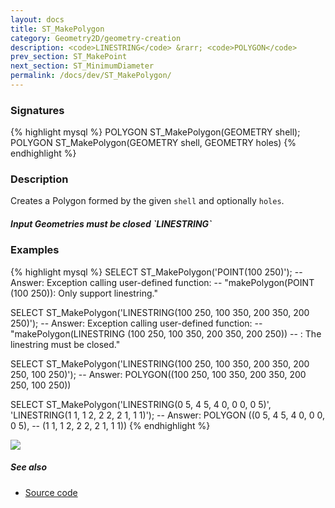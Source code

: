 ```yaml
---
layout: docs
title: ST_MakePolygon
category: Geometry2D/geometry-creation
description: <code>LINESTRING</code> &rarr; <code>POLYGON</code>
prev_section: ST_MakePoint
next_section: ST_MinimumDiameter
permalink: /docs/dev/ST_MakePolygon/
---
```


### Signatures

{% highlight mysql %}
POLYGON ST_MakePolygon(GEOMETRY shell);
POLYGON ST_MakePolygon(GEOMETRY shell, GEOMETRY holes)
{% endhighlight %}

### Description
Creates a Polygon formed by the given `shell` and optionally `holes`.

<div class="note">
	<h5>Input Geometries must be closed `LINESTRING`</h5>
</div>

### Examples

{% highlight mysql %}
SELECT ST_MakePolygon('POINT(100 250)');
-- Answer: Exception calling user-defined function: 
--    "makePolygon(POINT (100 250)): Only support linestring."

SELECT ST_MakePolygon('LINESTRING(100 250, 100 350, 200 350, 
                                  200 250)');
-- Answer: Exception calling user-defined function: 
--    "makePolygon(LINESTRING (100 250, 100 350, 200 350, 200 250))
--    : The linestring must be closed."

SELECT ST_MakePolygon('LINESTRING(100 250, 100 350, 200 350, 
                                  200 250, 100 250)');
-- Answer: POLYGON((100 250, 100 350, 200 350, 200 250, 100 250))

SELECT ST_MakePolygon('LINESTRING(0 5, 4 5, 4 0, 0 0, 0 5)', 
                      'LINESTRING(1 1, 1 2, 2 2, 2 1, 1 1)');
-- Answer: POLYGON ((0 5, 4 5, 4 0, 0 0, 0 5), 
--                  (1 1, 1 2, 2 2, 2 1, 1 1))
{% endhighlight %}

<img class="displayed" src="../ST_MakePolygon_1.png"/>

##### See also

* <a href="https://github.com/irstv/H2GIS/blob/master/h2spatial-ext/src/main/java/org/h2gis/h2spatialext/function/spatial/create/ST_MakePolygon.java" target="_blank">Source code</a>

